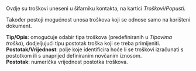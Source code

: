Ovdje su troškovi uneseni u šifarniku kontakta, na kartici *Troškovi/Popusti*.

Također postoji mogućnost unosa troškova koji se odnose samo na korišteni dokument.

**Tip/Opis**: omogućuje odabir tipa troškova (predefiniranih u *Tipovima troška*), dodjeljujući tipu postotak troška koji se treba primijeniti. 
**Postotak/Vrijednost**: polje koje identificira hoće li se troškovi izračunati s postotkom ili s unaprijed definiranim novčanim iznosom.  
**Postotak**: numerička vrijednost postotka troškova. 